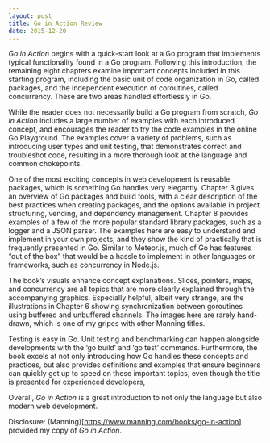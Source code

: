 ```yaml
---
layout: post
title: Go in Action Review
date: 2015-12-20
---
```


*Go in Action* begins with a quick-start look at a Go program that implements typical functionality found in a Go program. Following this introduction, the remaining eight chapters examine important concepts included in this starting program, including the basic unit of code organization in Go, called packages, and the independent execution of coroutines, called concurrency. These are two areas handled effortlessly in Go.

While the reader does not necessarily build a Go program from scratch, *Go in Action* includes a large number of examples with each introduced concept, and encourages the reader to try the code examples in the online Go Playground. The examples cover a variety of problems, such as introducing user types and unit testing, that demonstrates correct and troubleshot code, resulting in a more thorough look at the language and common chokepoints.

One of the most exciting concepts in web development is reusable packages, which is something Go handles very elegantly. Chapter 3 gives an overview of Go packages and build tools, with a clear description of the best practices when creating packages, and the options available in project structuring, vending, and dependency management. Chapter 8 provides examples of a few of the more popular standard library packages, such as a logger and a JSON parser. The examples here are easy to understand and implement in your own projects, and they show the kind of practically that is frequently presented in Go. Similar to Meteor.js, much of Go has features “out of the box” that would be a hassle to implement in other languages or frameworks, such as concurrency in Node.js.

The book’s visuals enhance concept explanations. Slices, pointers, maps, and concurrency are all topics that are more clearly explained through the accompanying graphics. Especially helpful, albeit very strange, are the illustrations in Chapter 6 showing synchronization between goroutines using buffered and unbuffered channels. The images here are rarely hand-drawn, which is one of my gripes with other Manning titles.

Testing is easy in Go. Unit testing and benchmarking can happen alongside developments with the ‘go build’ and ‘go test’ commands. Furthermore, the book excels at not only introducing how Go handles these concepts and practices, but also provides definitions and examples that ensure beginners can quickly get up to speed on these important topics, even though the title is presented for experienced developers,

Overall, *Go in Action* is a great introduction to not only the language but also modern web development.

Disclosure: (Manning)[https://www.manning.com/books/go-in-action] provided my copy of *Go in Action*.
